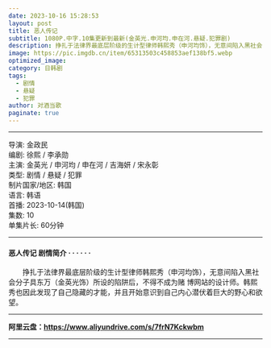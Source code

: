 ```yaml
---
date: 2023-10-16 15:28:53
layout: post
title: 恶人传记
subtitle: 1080P.中字.10集更新到最新(金英光.申河均.申在河.悬疑.犯罪剧)
description: 挣扎于法律界最底层阶级的生计型律师韩熙秀（申河均饰），无意间陷入黑社会分子具东万（金英光饰）所设的陷阱后，不得不成为赌 博网站的设计师...
image: https://pic.imgdb.cn/item/65313503c458853aef138bf5.webp
optimized_image: 
category: 日韩剧
tags:
  - 剧情
  - 悬疑
  - 犯罪
author: 对酒当歌
paginate: true
---
```

---

导演: 金政民  
编剧: 徐熙 / 李承勋  
主演: 金英光 / 申河均 / 申在河 / 吉海妍 / 宋永彰  
类型: 剧情 / 悬疑 / 犯罪  
制片国家/地区: 韩国  
语言: 韩语  
首播: 2023-10-14(韩国)  
集数: 10  
单集片长: 60分钟  

---

#### 恶人传记 剧情简介 · · · · · ·

　　挣扎于法律界最底层阶级的生计型律师韩熙秀（申河均饰），无意间陷入黑社会分子具东万（金英光饰）所设的陷阱后，不得不成为赌 博网站的设计师。韩熙秀也因此发现了自己隐藏的才能，并且开始意识到自己内心潜伏着巨大的野心和欲望。

---

**阿里云盘：<https://www.aliyundrive.com/s/7frN7Kckwbm>**

---
